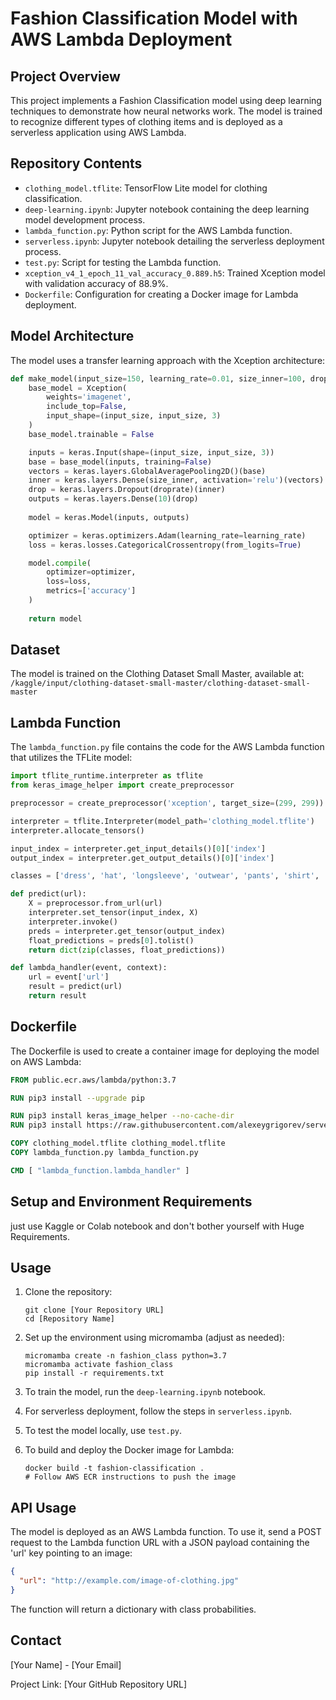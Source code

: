 
# Fashion Classification Model with AWS Lambda Deployment

## Project Overview

This project implements a Fashion Classification model using deep learning techniques to demonstrate how neural networks work. The model is trained to recognize different types of clothing items and is deployed as a serverless application using AWS Lambda.

## Repository Contents

- `clothing_model.tflite`: TensorFlow Lite model for clothing classification.
- `deep-learning.ipynb`: Jupyter notebook containing the deep learning model development process.
- `lambda_function.py`: Python script for the AWS Lambda function.
- `serverless.ipynb`: Jupyter notebook detailing the serverless deployment process.
- `test.py`: Script for testing the Lambda function.
- `xception_v4_1_epoch_11_val_accuracy_0.889.h5`: Trained Xception model with validation accuracy of 88.9%.
- `Dockerfile`: Configuration for creating a Docker image for Lambda deployment.

## Model Architecture

The model uses a transfer learning approach with the Xception architecture:

```python
def make_model(input_size=150, learning_rate=0.01, size_inner=100, droprate=0.5):
    base_model = Xception(
        weights='imagenet',
        include_top=False,
        input_shape=(input_size, input_size, 3)
    )
    base_model.trainable = False

    inputs = keras.Input(shape=(input_size, input_size, 3))
    base = base_model(inputs, training=False)
    vectors = keras.layers.GlobalAveragePooling2D()(base)
    inner = keras.layers.Dense(size_inner, activation='relu')(vectors)
    drop = keras.layers.Dropout(droprate)(inner)
    outputs = keras.layers.Dense(10)(drop)
    
    model = keras.Model(inputs, outputs)

    optimizer = keras.optimizers.Adam(learning_rate=learning_rate)
    loss = keras.losses.CategoricalCrossentropy(from_logits=True)

    model.compile(
        optimizer=optimizer,
        loss=loss,
        metrics=['accuracy']
    )
    
    return model
```

## Dataset

The model is trained on the Clothing Dataset Small Master, available at:
`/kaggle/input/clothing-dataset-small-master/clothing-dataset-small-master`

## Lambda Function

The `lambda_function.py` file contains the code for the AWS Lambda function that utilizes the TFLite model:

```python
import tflite_runtime.interpreter as tflite
from keras_image_helper import create_preprocessor

preprocessor = create_preprocessor('xception', target_size=(299, 299))

interpreter = tflite.Interpreter(model_path='clothing_model.tflite')
interpreter.allocate_tensors()

input_index = interpreter.get_input_details()[0]['index']
output_index = interpreter.get_output_details()[0]['index']

classes = ['dress', 'hat', 'longsleeve', 'outwear', 'pants', 'shirt', 'shoes', 'shorts', 'skirt', 't-shirt']

def predict(url):
    X = preprocessor.from_url(url)
    interpreter.set_tensor(input_index, X)
    interpreter.invoke()
    preds = interpreter.get_tensor(output_index)
    float_predictions = preds[0].tolist()
    return dict(zip(classes, float_predictions))

def lambda_handler(event, context):
    url = event['url']
    result = predict(url)
    return result
```

## Dockerfile

The Dockerfile is used to create a container image for deploying the model on AWS Lambda:

```dockerfile
FROM public.ecr.aws/lambda/python:3.7

RUN pip3 install --upgrade pip

RUN pip3 install keras_image_helper --no-cache-dir
RUN pip3 install https://raw.githubusercontent.com/alexeygrigorev/serverless-deep-learning/master/tflite/tflite_runtime-2.2.0-cp37-cp37m-linux_x86_64.whl --no-cache-dir

COPY clothing_model.tflite clothing_model.tflite
COPY lambda_function.py lambda_function.py

CMD [ "lambda_function.lambda_handler" ]
```

## Setup and Environment Requirements

just use Kaggle or Colab notebook and don't bother yourself with Huge Requirements.

## Usage

1. Clone the repository:
   ```
   git clone [Your Repository URL]
   cd [Repository Name]
   ```

2. Set up the environment using micromamba (adjust as needed):
   ```
   micromamba create -n fashion_class python=3.7
   micromamba activate fashion_class
   pip install -r requirements.txt
   ```

3. To train the model, run the `deep-learning.ipynb` notebook.

4. For serverless deployment, follow the steps in `serverless.ipynb`.

5. To test the model locally, use `test.py`.

6. To build and deploy the Docker image for Lambda:
   ```
   docker build -t fashion-classification .
   # Follow AWS ECR instructions to push the image
   ```

## API Usage

The model is deployed as an AWS Lambda function. To use it, send a POST request to the Lambda function URL with a JSON payload containing the 'url' key pointing to an image:

```json
{
  "url": "http://example.com/image-of-clothing.jpg"
}
```

The function will return a dictionary with class probabilities.


## Contact

[Your Name] - [Your Email]

Project Link: [Your GitHub Repository URL]
```